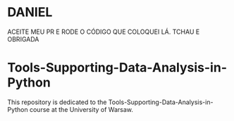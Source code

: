 # DANIEL

ACEITE MEU PR E RODE O CÓDIGO QUE COLOQUEI LÁ. TCHAU E OBRIGADA

# Tools-Supporting-Data-Analysis-in-Python
This repository is dedicated to the Tools-Supporting-Data-Analysis-in-Python course at the University of Warsaw.
